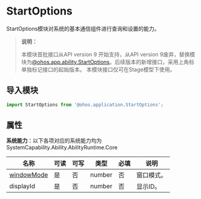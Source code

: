 # StartOptions

StartOptions模块对系统的基本通信组件进行查询和设置的能力。

> **说明：**
>
> 本模块首批接口从API version 9 开始支持，从API version 9废弃，替换模块为[@ohos.app.ability.StartOptions](js-apis-app-ability-startOptions.md)。后续版本的新增接口，采用上角标单独标记接口的起始版本。
> 本模块接口仅可在Stage模型下使用。

## 导入模块

```ts
import StartOptions from '@ohos.application.StartOptions';
```

## 属性

**系统能力**：以下各项对应的系统能力均为SystemCapability.Ability.AbilityRuntime.Core

| 名称 | 可读 | 可写 | 类型 | 必填 | 说明 |
| -------- | -------- | -------- | -------- | -------- | -------- |
| [windowMode](js-apis-application-abilityConstant.md#abilityconstantwindowmode) | 是 | 否 | number | 否 | 窗口模式。 |
| displayId | 是 | 否 | number | 否 | 显示ID。 |
